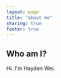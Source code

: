 ```yaml
---
layout: page
title: "about me"
sharing: true
footer: true
---
```


## Who am I?
Hi. I'm Hayden Wei.
